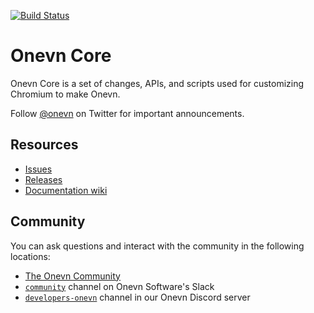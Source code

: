 [![Build Status](https://travis-ci.org/onevn/onevn-core.svg?branch=master)](https://travis-ci.org/onevn/onevn-core)

# Onevn Core

Onevn Core is a set of changes, APIs, and scripts used for customizing Chromium to make Onevn.

Follow [@onevn](https://twitter.com/onevn) on Twitter for important
announcements.

## Resources

- [Issues](https://github.com/1-vn/onevn-browser/issues)
- [Releases](https://github.com/1-vn/onevn-browser/releases)
- [Documentation wiki](https://github.com/1-vn/onevn-browser/wiki)

## Community

You can ask questions and interact with the community in the following
locations:
- [The Onevn Community](https://community.1-vn.com/)
- [`community`](https://onevnsoftware.slack.com) channel on Onevn Software's Slack
- [`developers-onevn`](https://discord.gg/k57tYrS) channel in our Onevn Discord server
